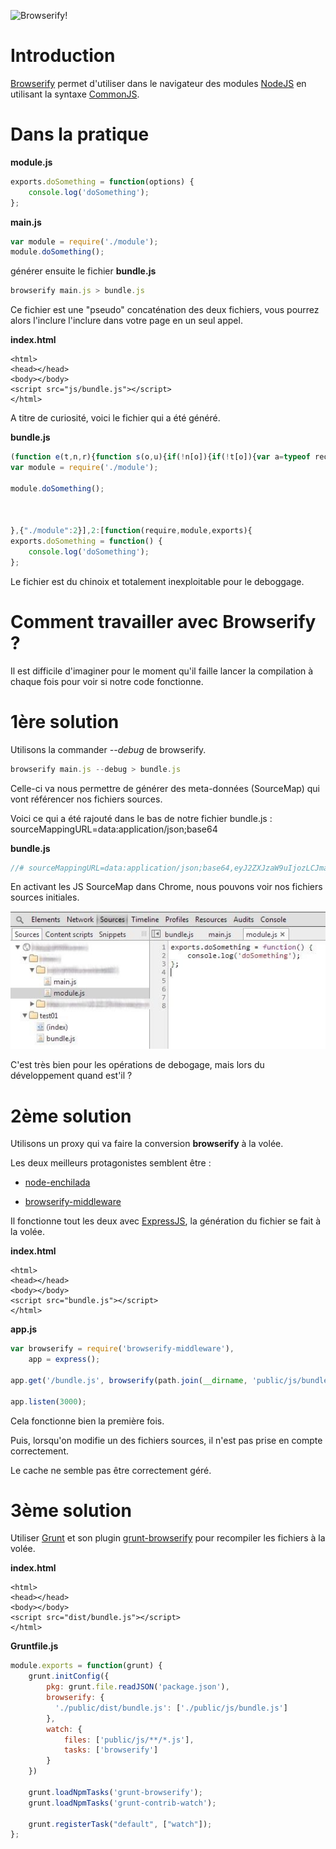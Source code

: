 ![Browserify!](https://github-camo.global.ssl.fastly.net/e19e230a9371a44a2eeb484b83ff4fcf8c824cf7/687474703a2f2f737562737461636b2e6e65742f696d616765732f62726f777365726966795f6c6f676f2e706e67)

Introduction
============
[Browserify](https://github.com/substack/node-browserify) permet d'utiliser dans le navigateur des modules [NodeJS](http://nodejs.org/) en utilisant la syntaxe [CommonJS](http://wiki.commonjs.org/wiki/Modules/1.1).

Dans la pratique
================

__module.js__
```javascript
exports.doSomething = function(options) {
	console.log('doSomething');
};	
```

__main.js__
```javascript
var module = require('./module');
module.doSomething();	
```

générer ensuite le fichier __bundle.js__

```javascript
browserify main.js > bundle.js
```

Ce fichier est une "pseudo" concaténation des deux fichiers, vous pourrez alors l'inclure l'inclure dans votre page en un seul appel.

__index.html__
```markup
<html>
<head></head>
<body></body>
<script src="js/bundle.js"></script>	
</html>
```

A titre de curiosité, voici le fichier qui a été généré.

__bundle.js__
```javascript
(function e(t,n,r){function s(o,u){if(!n[o]){if(!t[o]){var a=typeof require=="function"&&require;if(!u&&a)return a(o,!0);if(i)return i(o,!0);throw new Error("Cannot find module '"+o+"'")}var f=n[o]={exports:{}};t[o][0].call(f.exports,function(e){var n=t[o][1][e];return s(n?n:e)},f,f.exports,e,t,n,r)}return n[o].exports}var i=typeof require=="function"&&require;for(var o=0;o<r.length;o++)s(r[o]);return s})({1:[function(require,module,exports){
var module = require('./module');

module.doSomething();



},{"./module":2}],2:[function(require,module,exports){
exports.doSomething = function() {
    console.log('doSomething');
};	
```

Le fichier est du chinoix et totalement inexploitable pour le deboggage.


Comment travailler avec Browserify ?
====================================

Il est difficile d'imaginer pour le moment qu'il faille lancer la compilation à chaque fois pour voir si notre code fonctionne.

1ère solution
=============

Utilisons la commander _--debug_ de browserify.

```javascript
browserify main.js --debug > bundle.js
```

Celle-ci va nous permettre de générer des meta-données (SourceMap) qui vont référencer nos fichiers sources.

Voici ce qui a été rajouté dans le bas de notre fichier bundle.js : sourceMappingURL=data:application/json;base64

__bundle.js__
```javascript
//# sourceMappingURL=data:application/json;base64,eyJ2ZXJzaW9uIjozLCJmaWxlIjoiZ2VuZXJhdGVkLmpzIiwic291cmNl
```

En activant les JS SourceMap dans Chrome, nous pouvons voir nos fichiers sources initiales.

![Utilisation des JS SourceMap dans Chrome](../md/img/browserify01.jpg)

C'est très bien pour les opérations de debogage, mais lors du développement quand est'il ?


2ème solution
=============

Utilisons un proxy qui va faire la conversion __browserify__ à la volée.

Les deux meilleurs protagonistes semblent être :

- [node-enchilada](https://github.com/defunctzombie/node-enchilada)

- [browserify-middleware](https://github.com/ForbesLindesay/browserify-middleware)

Il fonctionne tout les deux avec [ExpressJS](http://expressjs.com/), la génération du fichier se fait à la volée.

__index.html__
```markup
<html>
<head></head>
<body></body>
<script src="bundle.js"></script>	
</html>
```

__app.js__
```javascript
var browserify = require('browserify-middleware'),	
	app = express();

app.get('/bundle.js', browserify(path.join(__dirname, 'public/js/bundle.js')));

app.listen(3000);
```

Cela fonctionne bien la première fois.

Puis, lorsqu'on modifie un des fichiers sources, il n'est pas prise en compte correctement.

Le cache ne semble pas être correctement géré.



3ème solution
=============

Utiliser [Grunt](http://gruntjs.com/) et son plugin [grunt-browserify](https://github.com/jmreidy/grunt-browserify) pour recompiler les fichiers à la volée.


__index.html__
```markup
<html>
<head></head>
<body></body>
<script src="dist/bundle.js"></script>	
</html>
```

__Gruntfile.js__
```javascript
module.exports = function(grunt) {
	grunt.initConfig({
    	pkg: grunt.file.readJSON('package.json'),
    	browserify: {
	      './public/dist/bundle.js': ['./public/js/bundle.js']
	    },
	    watch: {
	      	files: ['public/js/**/*.js'],
	      	tasks: ['browserify']
	    }
  	})

	grunt.loadNpmTasks('grunt-browserify');
	grunt.loadNpmTasks('grunt-contrib-watch');

	grunt.registerTask("default", ["watch"]);
};
```